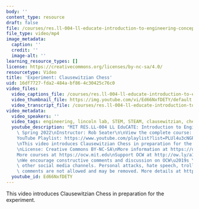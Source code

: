 ```yaml
---
body: ''
content_type: resource
draft: false
file: /courses/res.ll-004-ll-educate-introduction-to-engineering-concepts-spring-2022/mitres_ll-004s22_4_chess_360p_16_9.mp4
file_type: video/mp4
image_metadata:
  caption: ''
  credit: ''
  image-alt: ''
learning_resource_types: []
license: https://creativecommons.org/licenses/by-nc-sa/4.0/
resourcetype: Video
title: 'Experiment: Clausewitzian Chess'
uid: 16df7727-fda2-484a-bf86-4c30425c76c0
video_files:
  video_captions_file: /courses/res.ll-004-ll-educate-introduction-to-engineering-concepts-spring-2022/1vl901QqSQLPb3beEfbc7ibqiZaP-HXl__transcript.webvtt
  video_thumbnail_file: https://img.youtube.com/vi/Ed66NxfDETY/default.jpg
  video_transcript_file: /courses/res.ll-004-ll-educate-introduction-to-engineering-concepts-spring-2022/1vl901QqSQLPb3beEfbc7ibqiZaP-HXl__transcript.pdf
video_metadata:
  video_speakers: ''
  video_tags: engineering, lincoln lab, STEM, STEAM, clausewitzian, chess
  youtube_description: "MIT RES.LL-004 LL EduCATE: Introduction to Engineering Concepts,\
    \ Spring 2022\nInstructor: Rob Seater\n\nView the complete course: https://ocw.mit.edu/courses/res.ll-004-ll-educate-introduction-to-engineering-concepts-spring-2022\n\
    YouTube Playlist: https://www.youtube.com/playlist?list=PLUl4u3cNGP63HVH1wnIgj4UCKXBwx3UWR\n\
    \nThis video introduces Clausewitzian Chess in preparation for the experiment.\n\
    \nLicense: Creative Commons BY-NC-SA\nMore information at https://ocw.mit.edu/terms\n\
    More courses at https://ocw.mit.edu\nSupport OCW at http://ow.ly/a1If50zVRlQ\n\
    \nWe encourage constructive comments and discussion on OCW\u2019s YouTube and\
    \ other social media channels. Personal attacks, hate speech, trolling, and inappropriate\
    \ comments are not allowed and may be removed. More details at https://ocw.mit.edu/comments."
  youtube_id: Ed66NxfDETY
---
```

This video introduces Clausewitzian Chess in preparation for the experiment.